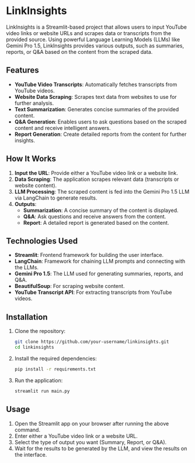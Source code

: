 # LinkInsights

LinkInsights is a Streamlit-based project that allows users to input YouTube video links or website URLs and scrapes data or transcripts from the provided source. Using powerful Language Learning Models (LLMs) like Gemini Pro 1.5, LinkInsights provides various outputs, such as summaries, reports, or Q&A based on the content from the scraped data.

## Features

- **YouTube Video Transcripts**: Automatically fetches transcripts from YouTube videos.
- **Website Data Scraping**: Scrapes text data from websites to use for further analysis.
- **Text Summarization**: Generates concise summaries of the provided content.
- **Q&A Generation**: Enables users to ask questions based on the scraped content and receive intelligent answers.
- **Report Generation**: Create detailed reports from the content for further insights.

## How It Works

1. **Input the URL**: Provide either a YouTube video link or a website link.
2. **Data Scraping**: The application scrapes relevant data (transcripts or website content).
3. **LLM Processing**: The scraped content is fed into the Gemini Pro 1.5 LLM via LangChain to generate results.
4. **Outputs**: 
    - **Summarization**: A concise summary of the content is displayed.
    - **Q&A**: Ask questions and receive answers from the content.
    - **Report**: A detailed report is generated based on the content.

## Technologies Used

- **Streamlit**: Frontend framework for building the user interface.
- **LangChain**: Framework for chaining LLM prompts and connecting with the LLMs.
- **Gemini Pro 1.5**: The LLM used for generating summaries, reports, and Q&A.
- **BeautifulSoup**: For scraping website content.
- **YouTube Transcript API**: For extracting transcripts from YouTube videos.

## Installation

1. Clone the repository:

   ```bash
   git clone https://github.com/your-username/linkinsights.git
   cd linkinsights
   ```

2. Install the required dependencies:

   ```bash
   pip install -r requirements.txt
   ```

3. Run the application:

   ```bash
   streamlit run main.py
   ```

## Usage

1. Open the Streamlit app on your browser after running the above command.
2. Enter either a YouTube video link or a website URL.
3. Select the type of output you want (Summary, Report, or Q&A).
4. Wait for the results to be generated by the LLM, and view the results on the interface.

